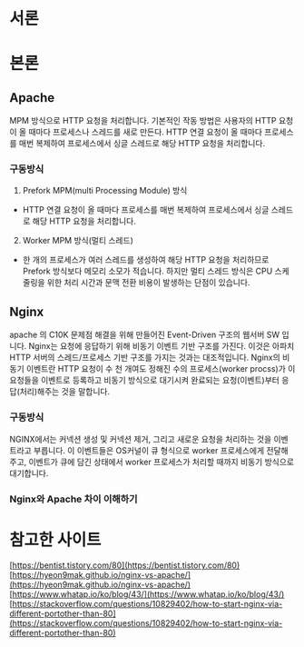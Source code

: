 # 서론

# 본론

## Apache

MPM 방식으로 HTTP 요청을 처리합니다. 기본적인 작동 방법은 사용자의 HTTP 요청이 올 때마다 프로세스나 스레드를 새로 만든다. 
HTTP 연결 요청이 올 때마다 프로세스를 매번 복제하여 프로세스에서 싱글 스레드로 해당 HTTP 요청을 처리합니다. 

### 구동방식

1. Prefork MPM(multi Processing Module) 방식

- HTTP 연결 요청이 올 때마다 프로세스를 매번 복제하여 프로세스에서 싱글 스레드로 해당 HTTP 요청을 처리합니다. 

2. Worker MPM 방식(멀티 스레드)

- 한 개의 프로세스가 여러 스레드를 생성하여 해당 HTTP 요청을 처리하므로 Prefork 방식보다 메모리 소모가 적습니다. 하지만 멀티 스레드 방식은 CPU 스케줄링을 위한 처리 시간과 문맥 전환 비용이 발생하는 단점이 있습니다.

## Nginx 

apache 의 C10K 문제점 해결을 위해 만들어진 Event-Driven 구조의 웹서버 SW 입니다. Nginx는 요청에 응답하기 위해 비동기 이벤트 기반 구조를 가진다. 이것은 아파치 HTTP 서버의 스레드/프로세스 기반 구조를 가지는 것과는 대조적입니다. Nginx의 비동기 이벤트란 HTTP 요청이 수 천 개여도 정해진 수의 프로세스(worker procss)가 이 요청들을 이벤트로 등록하고 비동기 방식으로 대기시켜 완료되는 요청(이벤트)부터 응답(처리)해주는 것을 말합니다. 

### 구동방식

NGINX에서는 커넥션 생성 및 커넥션 제거, 그리고 새로운 요청을 처리하는 것을 이벤트라고 부릅니다. 이 이벤트들은 OS커널이 큐 형식으로 worker 프로세스에게 전달해주고, 이벤트가 큐에 담긴 상태에서 worker 프로세스가 처리할 때까지 비동기 방식으로 대기합니다. 

### Nginx와 Apache 차이 이해하기 


# 참고한 사이트

[https://bentist.tistory.com/80](https://bentist.tistory.com/80)
[https://hyeon9mak.github.io/nginx-vs-apache/](https://hyeon9mak.github.io/nginx-vs-apache/)
[https://www.whatap.io/ko/blog/43/](https://www.whatap.io/ko/blog/43/)
[https://stackoverflow.com/questions/10829402/how-to-start-nginx-via-different-portother-than-80](https://stackoverflow.com/questions/10829402/how-to-start-nginx-via-different-portother-than-80)